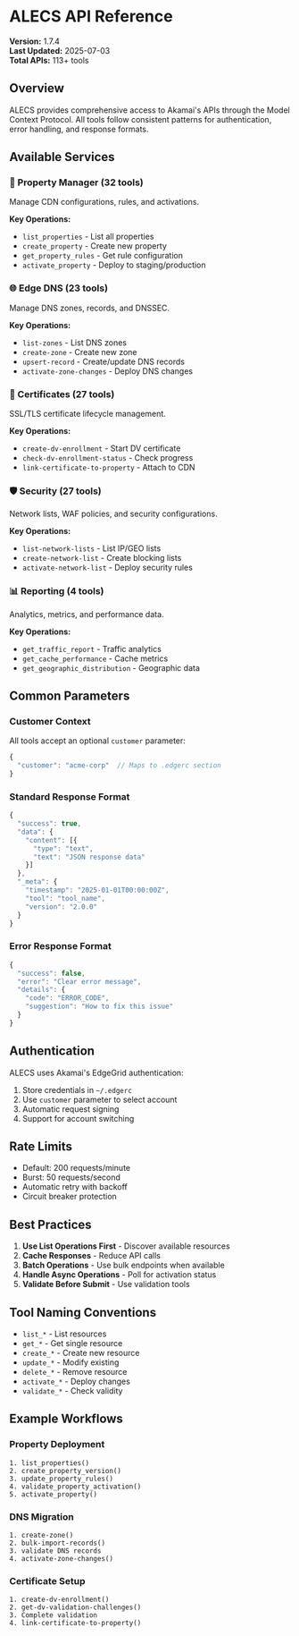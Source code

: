 # ALECS API Reference

**Version:** 1.7.4  
**Last Updated:** 2025-07-03  
**Total APIs:** 113+ tools

## Overview

ALECS provides comprehensive access to Akamai's APIs through the Model Context Protocol. All tools follow consistent patterns for authentication, error handling, and response formats.

## Available Services

### 🏢 Property Manager (32 tools)
Manage CDN configurations, rules, and activations.

**Key Operations:**
- `list_properties` - List all properties
- `create_property` - Create new property
- `get_property_rules` - Get rule configuration
- `activate_property` - Deploy to staging/production

### 🌐 Edge DNS (23 tools)
Manage DNS zones, records, and DNSSEC.

**Key Operations:**
- `list-zones` - List DNS zones
- `create-zone` - Create new zone
- `upsert-record` - Create/update DNS records
- `activate-zone-changes` - Deploy DNS changes

### 🔐 Certificates (27 tools)
SSL/TLS certificate lifecycle management.

**Key Operations:**
- `create-dv-enrollment` - Start DV certificate
- `check-dv-enrollment-status` - Check progress
- `link-certificate-to-property` - Attach to CDN

### 🛡️ Security (27 tools)
Network lists, WAF policies, and security configurations.

**Key Operations:**
- `list-network-lists` - List IP/GEO lists
- `create-network-list` - Create blocking lists
- `activate-network-list` - Deploy security rules

### 📊 Reporting (4 tools)
Analytics, metrics, and performance data.

**Key Operations:**
- `get_traffic_report` - Traffic analytics
- `get_cache_performance` - Cache metrics
- `get_geographic_distribution` - Geographic data

## Common Parameters

### Customer Context
All tools accept an optional `customer` parameter:

```typescript
{
  "customer": "acme-corp"  // Maps to .edgerc section
}
```

### Standard Response Format

```typescript
{
  "success": true,
  "data": {
    "content": [{
      "type": "text",
      "text": "JSON response data"
    }]
  },
  "_meta": {
    "timestamp": "2025-01-01T00:00:00Z",
    "tool": "tool_name",
    "version": "2.0.0"
  }
}
```

### Error Response Format

```typescript
{
  "success": false,
  "error": "Clear error message",
  "details": {
    "code": "ERROR_CODE",
    "suggestion": "How to fix this issue"
  }
}
```

## Authentication

ALECS uses Akamai's EdgeGrid authentication:

1. Store credentials in `~/.edgerc`
2. Use `customer` parameter to select account
3. Automatic request signing
4. Support for account switching

## Rate Limits

- Default: 200 requests/minute
- Burst: 50 requests/second
- Automatic retry with backoff
- Circuit breaker protection

## Best Practices

1. **Use List Operations First** - Discover available resources
2. **Cache Responses** - Reduce API calls
3. **Batch Operations** - Use bulk endpoints when available
4. **Handle Async Operations** - Poll for activation status
5. **Validate Before Submit** - Use validation tools

## Tool Naming Conventions

- `list_*` - List resources
- `get_*` - Get single resource
- `create_*` - Create new resource
- `update_*` - Modify existing
- `delete_*` - Remove resource
- `activate_*` - Deploy changes
- `validate_*` - Check validity

## Example Workflows

### Property Deployment
```
1. list_properties()
2. create_property_version()
3. update_property_rules()
4. validate_property_activation()
5. activate_property()
```

### DNS Migration
```
1. create-zone()
2. bulk-import-records()
3. validate DNS records
4. activate-zone-changes()
```

### Certificate Setup
```
1. create-dv-enrollment()
2. get-dv-validation-challenges()
3. Complete validation
4. link-certificate-to-property()
```